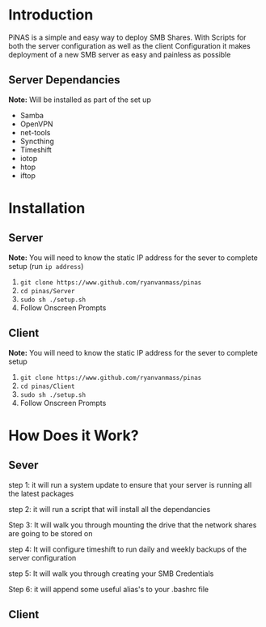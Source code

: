 # Introduction
PiNAS is a simple and easy way to deploy SMB Shares. With Scripts for both the server configuration as well as the client Configuration it makes deployment of a new SMB server as easy and painless as possible

## Server Dependancies
__Note:__ Will be installed as part of the set up
* Samba
* OpenVPN
* net-tools
* Syncthing
* Timeshift
* iotop
* htop
* iftop

# Installation
## Server
__Note:__ You will need to know the static IP address for the sever to complete setup (run `ip address`)
1. `git clone https://www.github.com/ryanvanmass/pinas`
2. `cd pinas/Server`
3. `sudo sh ./setup.sh`
4. Follow Onscreen Prompts


## Client
__Note:__ You will need to know the static IP address for the sever to complete setup
1. `git clone https://www.github.com/ryanvanmass/pinas`
2. `cd pinas/Client`
3. `sudo sh ./setup.sh`
4. Follow Onscreen Prompts

# How Does it Work?
## Sever
step 1: it will run a system update to ensure that your server is running all the latest packages

step 2: it will run a script that will install all the dependancies

Step 3: It will walk you through mounting the drive that the network shares are going to be stored on

step 4: It will configure timeshift to run daily and weekly backups of the server configuration

step 5: It will walk you through creating your SMB Credentials

Step 6: it will append some useful alias's to your .bashrc file

## Client
